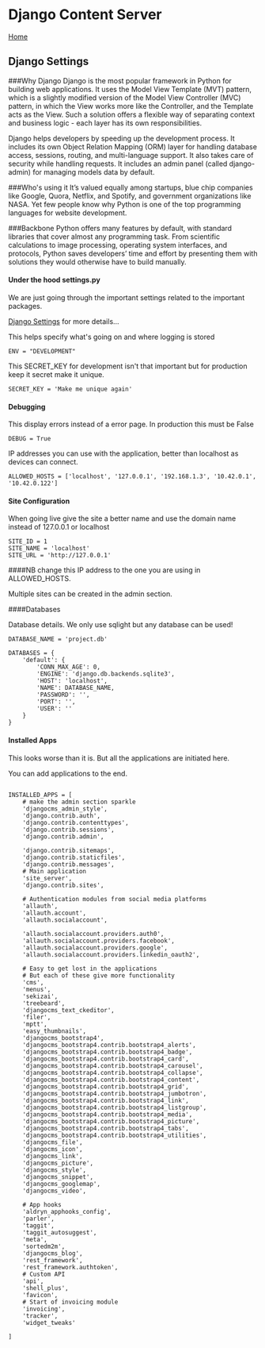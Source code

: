 # Django Content Server

[Home](../README.md)

## Django Settings

###Why Django
Django is the most popular framework in Python for building web applications. It uses the Model View Template (MVT) pattern, which is a slightly modified version of the Model View Controller (MVC) pattern, in which the View works more like the Controller, and the Template acts as the View. Such a solution offers a flexible way of separating context and business logic - each layer has its own responsibilities.

Django helps developers by speeding up the development process. It includes its own Object Relation Mapping (ORM) layer for handling database access, sessions, routing, and multi-language support. It also takes care of security while handling requests. It includes an admin panel (called django-admin) for managing models data by default.

###Who's using it
It’s valued equally among startups, blue chip companies like Google, Quora, Netflix, and Spotify, and government organizations like NASA. Yet few people know why Python is one of the top programming languages for website development.

###Backbone
Python offers many features by default, with standard libraries that cover almost any programming task. From scientific calculations to image processing, operating system interfaces, and protocols, Python saves developers’ time and effort by presenting them with solutions they would otherwise have to build manually.


#### Under the hood settings.py

We are just going through the important settings related to the important packages.

[Django Settings](https://docs.djangoproject.com/en/3.1/ref/settings/) for more details...

This helps specify what's going on and where logging is stored

```
ENV = "DEVELOPMENT"
```

This SECRET_KEY for development isn't that important but for production keep it secret make it unique.
```
SECRET_KEY = 'Make me unique again'
```

#### Debugging

This display errors instead of a error page. In production this must be False

```
DEBUG = True
```

IP addresses you can use with the application, better than localhost as devices can connect.

```
ALLOWED_HOSTS = ['localhost', '127.0.0.1', '192.168.1.3', '10.42.0.1', '10.42.0.122']
```

#### Site Configuration

When going live give the site a better name and use the domain name instead of 127.0.0.1 or localhost

```
SITE_ID = 1
SITE_NAME = 'localhost'
SITE_URL = 'http://127.0.0.1'
```

####NB change this IP address to the one you are using in ALLOWED_HOSTS.

Multiple sites can be created in the admin section.

####Databases

Database details. We only use sqlight but any database can be used!

```
DATABASE_NAME = 'project.db'

DATABASES = {
    'default': {
        'CONN_MAX_AGE': 0,
        'ENGINE': 'django.db.backends.sqlite3',
        'HOST': 'localhost',
        'NAME': DATABASE_NAME,
        'PASSWORD': '',
        'PORT': '',
        'USER': ''
    }
}
```

#### Installed Apps

This looks worse than it is. But all the applications are initiated here.

You can add applications to the end.

```

INSTALLED_APPS = [
    # make the admin section sparkle
    'djangocms_admin_style',
    'django.contrib.auth',
    'django.contrib.contenttypes',
    'django.contrib.sessions',
    'django.contrib.admin',

    'django.contrib.sitemaps',
    'django.contrib.staticfiles',
    'django.contrib.messages',
    # Main application
    'site_server',
    'django.contrib.sites',

    # Authentication modules from social media platforms
    'allauth',
    'allauth.account',
    'allauth.socialaccount',

    'allauth.socialaccount.providers.auth0',
    'allauth.socialaccount.providers.facebook',
    'allauth.socialaccount.providers.google',
    'allauth.socialaccount.providers.linkedin_oauth2',

    # Easy to get lost in the applications
    # But each of these give more functionality
    'cms',
    'menus',
    'sekizai',
    'treebeard',
    'djangocms_text_ckeditor',
    'filer',
    'mptt',
    'easy_thumbnails',
    'djangocms_bootstrap4',
    'djangocms_bootstrap4.contrib.bootstrap4_alerts',
    'djangocms_bootstrap4.contrib.bootstrap4_badge',
    'djangocms_bootstrap4.contrib.bootstrap4_card',
    'djangocms_bootstrap4.contrib.bootstrap4_carousel',
    'djangocms_bootstrap4.contrib.bootstrap4_collapse',
    'djangocms_bootstrap4.contrib.bootstrap4_content',
    'djangocms_bootstrap4.contrib.bootstrap4_grid',
    'djangocms_bootstrap4.contrib.bootstrap4_jumbotron',
    'djangocms_bootstrap4.contrib.bootstrap4_link',
    'djangocms_bootstrap4.contrib.bootstrap4_listgroup',
    'djangocms_bootstrap4.contrib.bootstrap4_media',
    'djangocms_bootstrap4.contrib.bootstrap4_picture',
    'djangocms_bootstrap4.contrib.bootstrap4_tabs',
    'djangocms_bootstrap4.contrib.bootstrap4_utilities',
    'djangocms_file',
    'djangocms_icon',
    'djangocms_link',
    'djangocms_picture',
    'djangocms_style',
    'djangocms_snippet',
    'djangocms_googlemap',
    'djangocms_video',

    # App hooks
    'aldryn_apphooks_config',
    'parler',
    'taggit',
    'taggit_autosuggest',
    'meta',
    'sortedm2m',
    'djangocms_blog',
    'rest_framework',
    'rest_framework.authtoken',
    # Custom API
    'api',
    'shell_plus',
    'favicon',
    # Start of invoicing module
    'invoicing',
    'tracker',
    'widget_tweaks'

]
```